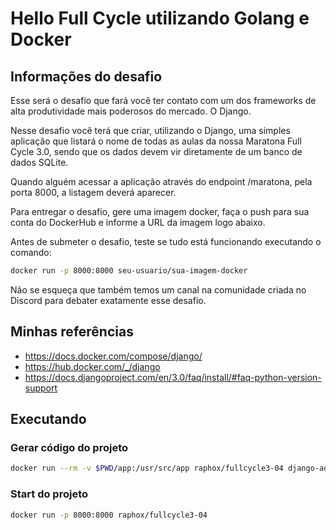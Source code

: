 # Hello Full Cycle utilizando Golang e Docker

## Informações do desafio

Esse será o desafio que fará você ter contato com um dos frameworks de alta produtividade mais poderosos do mercado. O Django.

Nesse desafio você terá que criar, utilizando o Django, uma simples aplicação que listará o nome de todas as aulas da nossa Maratona Full Cycle 3.0, sendo que os dados devem vir diretamente de um banco de dados SQLite.

Quando alguém acessar a aplicação através do endpoint /maratona, pela porta 8000, a listagem deverá aparecer.

Para entregar o desafio, gere uma imagem docker, faça o push para sua conta do DockerHub e informe a URL da imagem logo abaixo.

Antes de submeter o desafio, teste se tudo está funcionando executando o comando:

```bash
docker run -p 8000:8000 seu-usuario/sua-imagem-docker
```

Não se esqueça que também temos um canal na comunidade criada no Discord para debater exatamente esse desafio.

## Minhas referências

* https://docs.docker.com/compose/django/
* https://hub.docker.com/_/django
* https://docs.djangoproject.com/en/3.0/faq/install/#faq-python-version-support

## Executando

### Gerar código do projeto

```bash
docker run --rm -v $PWD/app:/usr/src/app raphox/fullcycle3-04 django-admin startproject fullcycle .
```

### Start do projeto

```bash
docker run -p 8000:8000 raphox/fullcycle3-04
```
